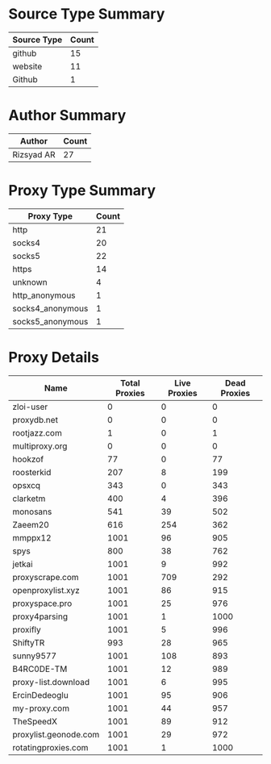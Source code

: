 # Source Type Summary

| Source Type | Count |
|-------------|-------|
| github | 15 |
| website | 11 |
| Github | 1 |


# Author Summary

| Author | Count |
|--------|-------|
| Rizsyad AR | 27 |


# Proxy Type Summary

| Proxy Type | Count |
|------------|-------|
| http | 21 |
| socks4 | 20 |
| socks5 | 22 |
| https | 14 |
| unknown | 4 |
| http_anonymous | 1 |
| socks4_anonymous | 1 |
| socks5_anonymous | 1 |


# Proxy Details

| Name | Total Proxies | Live Proxies | Dead Proxies |
|------|---------------|--------------|---------------|
| zloi-user | 0 | 0 | 0 |
| proxydb.net | 0 | 0 | 0 |
| rootjazz.com | 1 | 0 | 1 |
| multiproxy.org | 0 | 0 | 0 |
| hookzof | 77 | 0 | 77 |
| roosterkid | 207 | 8 | 199 |
| opsxcq | 343 | 0 | 343 |
| clarketm | 400 | 4 | 396 |
| monosans | 541 | 39 | 502 |
| Zaeem20 | 616 | 254 | 362 |
| mmppx12 | 1001 | 96 | 905 |
| spys | 800 | 38 | 762 |
| jetkai | 1001 | 9 | 992 |
| proxyscrape.com | 1001 | 709 | 292 |
| openproxylist.xyz | 1001 | 86 | 915 |
| proxyspace.pro | 1001 | 25 | 976 |
| proxy4parsing | 1001 | 1 | 1000 |
| proxifly | 1001 | 5 | 996 |
| ShiftyTR | 993 | 28 | 965 |
| sunny9577 | 1001 | 108 | 893 |
| B4RC0DE-TM | 1001 | 12 | 989 |
| proxy-list.download | 1001 | 6 | 995 |
| ErcinDedeoglu | 1001 | 95 | 906 |
| my-proxy.com | 1001 | 44 | 957 |
| TheSpeedX | 1001 | 89 | 912 |
| proxylist.geonode.com | 1001 | 29 | 972 |
| rotatingproxies.com | 1001 | 1 | 1000 |
